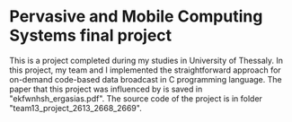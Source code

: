 # Pervasive and Mobile Computing Systems final project

This is a project completed during my studies in University of Thessaly.
In this project, my team and I implemented the straightforward approach for on-demand code-based
data broadcast in C programming language.
The paper that this project was influenced by is saved in "ekfwnhsh_ergasias.pdf".
The source code of the project is in folder "team13_project_2613_2668_2669".
